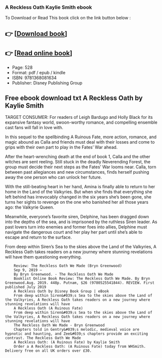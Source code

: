 ### A Reckless Oath Kaylie Smith ebook

To Download or Read This book click on the link button below :

## 👉  [**[Download book](http://filesbooks.info/download.php?group=book&from=github.com&id=697763&lnk=1079 "Download book")**]

## 👉  [**[Read online book](http://filesbooks.info/download.php?group=book&from=github.com&id=697763&lnk=1079 "Read online book")**]


* Page: 528
* Format: pdf / epub / kindle
* ISBN: 9781368081634
* Publisher: Disney Publishing Group



## Free ebook download txt A Reckless Oath by Kaylie Smith



TARGET CONSUMER: For readers of Leigh Bardugo and Holly Black for its expansive fantasy world, swoon-worthy romance, and compelling ensemble cast fans will fall in love with.
 
 In this sequel to the spellbinding A Ruinous Fate, more action, romance, and magic abound as Calla and friends must deal with their losses and come to grips with their own part to play in the Fates’ War ahead.
 
 After the heart-wrenching death at the end of book 1, Calla and the other witches are sent reeling. Still stuck in the deadly Neverending Forest, the group must decide their next steps as the Fates’ War looms near. Calla, torn between past allegiances and new circumstances, finds herself pushing away the one person who can unlock her future.
 
 With the still-beating heart in her hand, Amina is finally able to return to her home in the Land of the Valkyries. But when she finds that everything she left behind has irrevocably changed in the six years she’s been gone, she turns her sights to revenge on the one who banished her all those years ago: the Valkyrie Queen.
 
 Meanwhile, everyone’s favorite siren, Delphine, has been dragged down into the depths of the sea, and is imprisoned by the ruthless Siren leader. As past lovers turn into enemies and former foes into allies, Delphine must navigate the dangerous court and her play her part until she’s able to escape and return to the surface.
 
 From deep within Siren’s Sea to the skies above the Land of the Valkyries, A Reckless Oath takes readers on a new journey where stunning revelations will have them questioning everything.


        Review: The Reckless Oath We Made (Bryn Greenwood)
        Sep 9, 2019 —
        By Bryn Greenwood. - The Reckless Oath We Made
        Booklist Online Book Review: The Reckless Oath We Made. By Bryn Greenwood.Aug. 2019. 448p. Putnam, $26 (9780525541844). REVIEW. First published July 2019 
        A Reckless Oath by Disney Book Group | eBook
        From deep within Siren&#039;s Sea to the skies above the Land of the Valkyries, A Reckless Oath takes readers on a new journey where stunning revelations will have 
        A Reckless Oath (A Ruinous Fate)
        From deep within Siren&#039;s Sea to the skies above the Land of the Valkyries, A Reckless Oath takes readers on a new journey where stunning revelations will have 
        The Reckless Oath We Made - Bryn Greenwood
        Chapters told in Gentry&#039;s melodic, medieval voice are hypnotic and haunting, and Zee&#039;s chapters provide an exciting contrast. The Reckless Oath We Made 
        A Reckless Oath: (A Ruinous Fate) by Kaylie Smith
        Order a A Reckless Oath: (A Ruinous Fate) today from WHSmith. Delivery free on all UK orders over £30.
    




